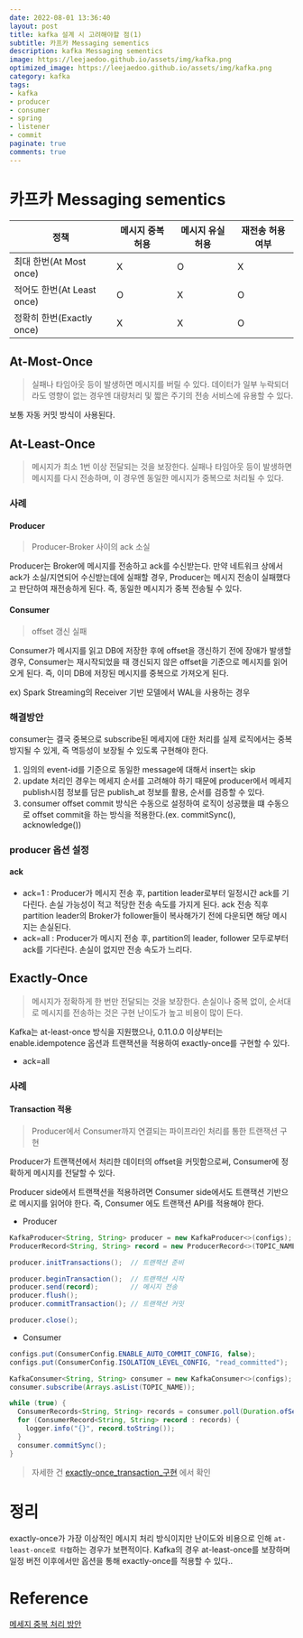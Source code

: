 ```yaml
---
date: 2022-08-01 13:36:40
layout: post
title: kafka 설계 시 고려해야할 점(1)
subtitle: 카프카 Messaging sementics
description: kafka Messaging sementics
image: https://leejaedoo.github.io/assets/img/kafka.png
optimized_image: https://leejaedoo.github.io/assets/img/kafka.png
category: kafka
tags:
- kafka
- producer
- consumer
- spring
- listener
- commit
paginate: true
comments: true
---
```


# 카프카 Messaging sementics
<table>
  <thead>
    <tr>
      <th>정책</th>
      <th>메시지 중복 허용</th>
      <th>메시지 유실 허용</th>
      <th>재전송 허용 여부</th>
    </tr>
  </thead>
  <tbody>
    <tr>
      <td>최대 한번(At Most once)</td>
      <td>X</td>
      <td>O</td>
      <td>X</td>
    </tr>
    <tr>
      <td>적어도 한번(At Least once)</td>
      <td>O</td>
      <td>X</td>
      <td>O</td> 
    </tr>
    <tr>
      <td>정확히 한번(Exactly once)</td>
      <td>X</td>
      <td>X</td>
      <td>O</td>
    </tr>
  </tbody>
</table>



## At-Most-Once

> 실패나 타임아웃 등이 발생하면 메시지를 버릴 수 있다. 데이터가 일부 누락되더라도 영향이 없는 경우엔 대량처리 및 짧은 주기의 전송 서비스에 유용할 수 있다.

보통 자동 커밋 방식이 사용된다.

## At-Least-Once

> 메시지가 최소 1번 이상 전달되는 것을 보장한다. 실패나 타임아웃 등이 발생하면 메시지를 다시 전송하며, 이 경우엔 동일한 메시지가 중복으로 처리될 수 있다.

### 사례

#### Producer
> Producer-Broker 사이의 ack 소실

Producer는 Broker에 메시지를 전송하고 ack를 수신받는다.
만약 네트워크 상에서 ack가 소실/지연되어 수신받는데에 실패할 경우, Producer는 메시지 전송이 실패했다고 판단하여 재전송하게 된다.
즉, 동일한 메시지가 중복 전송될 수 있다.

#### Consumer
> offset 갱신 실패

Consumer가 메시지를 읽고 DB에 저장한 후에 offset을 갱신하기 전에 장애가 발생할 경우, Consumer는 재시작되었을 때 갱신되지 않은 offset을 기준으로 메시지를 읽어오게 된다.
즉, 이미 DB에 저장된 메시지를 중복으로 가져오게 된다.

ex) Spark Streaming의 Receiver 기반 모델에서 WAL을 사용하는 경우

### 해결방안
consumer는 결국 중복으로 subscribe된 메세지에 대한 처리를 실제 로직에서는 중복 방지될 수 있게, 즉 멱등성이 보장될 수 있도록 구현해야 한다.

1. 임의의 event-id를 기준으로 동일한 message에 대해서 insert는 skip
2. update 처리인 경우는 메세지 순서를 고려해야 하기 때문에 producer에서 메세지 publish시점 정보를 담은 publish_at 정보를 활용, 순서를 검증할 수 있다.
3. consumer offset commit 방식은 수동으로 설정하여 로직이 성공했을 떄 수동으로 offset commit을 하는 방식을 적용한다.(ex. commitSync(), acknowledge())

### producer 옵션 설정

#### ack

- ack=1 : Producer가 메시지 전송 후, partition leader로부터 일정시간 ack를 기다린다. 손실 가능성이 적고 적당한 전송 속도를 가지게 된다. ack 전송 직후 partition leader의 Broker가 follower들이 복사해가기 전에 다운되면 해당 메시지는 손실된다.
- ack=all : Producer가 메시지 전송 후, partition의 leader, follower 모두로부터 ack를 기다린다. 손실이 없지만 전송 속도가 느리다.

## Exactly-Once

> 메시지가 정확하게 한 번만 전달되는 것을 보장한다. 손실이나 중복 없이, 순서대로 메시지를 전송하는 것은 구현 난이도가 높고 비용이 많이 든다.

Kafka는 at-least-once 방식을 지원했으나, 0.11.0.0 이상부터는 enable.idempotence 옵션과 트랜잭션을 적용하여 exactly-once를 구현할 수 있다.

- ack=all

### 사례

#### Transaction 적용
> Producer에서 Consumer까지 연결되는 파이프라인 처리를 통한 트랜잭션 구현

Producer가 트랜잭션에서 처리한 데이터의 offset을 커밋함으로써, Consumer에 정확하게 메시지를 전달할 수 있다.

Producer side에서 트랜잭션을 적용하려면 Consumer side에서도 트랜잭션 기반으로 메시지를 읽어야 한다. 즉, Consumer 에도 트랜잭션 API를 적용해야 한다.

- Producer

```java
KafkaProducer<String, String> producer = new KafkaProducer<>(configs);
ProducerRecord<String, String> record = new ProducerRecord<>(TOPIC_NAME, "data");

producer.initTransactions();  // 트랜잭션 준비

producer.beginTransaction();  // 트랜잭션 시작
producer.send(record);        // 메시지 전송
producer.flush();
producer.commitTransaction(); // 트랜잭션 커밋

producer.close();
```



- Consumer

```java
configs.put(ConsumerConfig.ENABLE_AUTO_COMMIT_CONFIG, false);           // 명시적 오프셋 커밋
configs.put(ConsumerConfig.ISOLATION_LEVEL_CONFIG, "read_committed");   // 커밋된 메시지만 읽기

KafkaConsumer<String, String> consumer = new KafkaConsumer<>(configs);
consumer.subscribe(Arrays.asList(TOPIC_NAME));

while (true) {
  ConsumerRecords<String, String> records = consumer.poll(Duration.ofSeconds(1));
  for (ConsumerRecord<String, String> record : records) {
    logger.info("{}", record.toString());
  }
  consumer.commitSync();
}
```

> 자세한 건 [exactly-once_transaction_구현](https://dhkdn9192.github.io/apache-kafka/kakfa-exactly-once-delivery/#4-producer-side%EC%9D%98-exactly-once-%EA%B5%AC%ED%98%84) 에서 확인

# 정리
exactly-once가 가장 이상적인 메시지 처리 방식이지만 난이도와 비용으로 인해 `at-least-once로 타협`하는 경우가 보편적이다. Kafka의 경우 at-least-once를 보장하며 일정 버전 이후에서만 옵션을 통해 exactly-once를 적용할 수 있다..

# Reference
[메세지 중복 처리 방안](https://camel-context.tistory.com/54)


